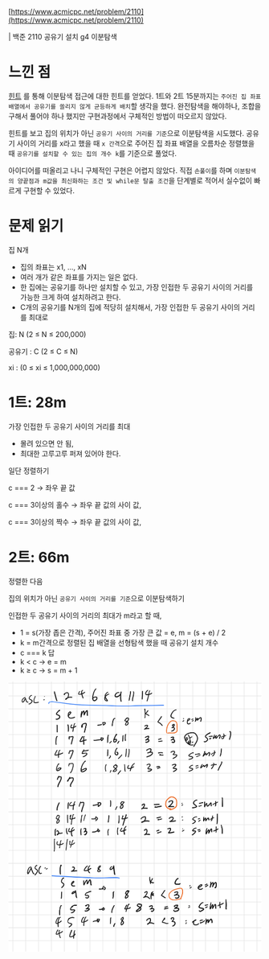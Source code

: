 [https://www.acmicpc.net/problem/2110](https://www.acmicpc.net/problem/2110)

| 백준 2110 공유기 설치 g4 이분탐색

# 느낀 점

[힌트](https://www.acmicpc.net/board/view/8301) 를 통해 이분탐색 접근에 대한 힌트를 얻었다. 1트와 2트 15분까지는 `주어진 집 좌표 배열에서 공유기를 쏠리지 않게 균등하게 배치`할 생각을 했다. 완전탐색을 해야하나, 조합을 구해서 풀어야 하나 했지만 구현과정에서 구체적인 방법이 떠오르지 않았다.

힌트를 보고 집의 위치가 아닌 `공유기 사이의 거리를 기준`으로 이분탐색을 시도했다. 공유기 사이의 거리를 x라고 했을 때 `x 간격`으로 주어진 집 좌표 배열을 오름차순 정렬했을 때 `공유기를 설치할 수 있는 집의 개수 k`를 기준으로 풀었다.

아이디어를 떠올리고 나니 구체적인 구현은 어렵지 않았다. 직접 `손풀이`를 하며 `이분탐색의 양끝점과 m값을 최신화하는 조건 및 while문 탈출 조건`을 단계별로 적어서 실수없이 빠르게 구현할 수 있었다.

# 문제 읽기

집 N개

- 집의 좌표는 x1, ..., xN
- 여러 개가 같은 좌표를 가지는 일은 없다.
- 한 집에는 공유기를 하나만 설치할 수 있고, 가장 인접한 두 공유기 사이의 거리를 가능한 크게 하여 설치하려고 한다.
- C개의 공유기를 N개의 집에 적당히 설치해서, 가장 인접한 두 공유기 사이의 거리를 최대로

집: N (2 ≤ N ≤ 200,000)

공유기 : C (2 ≤ C ≤ N)

xi : (0 ≤ xi ≤ 1,000,000,000)

# 1트: 28m

가장 인접한 두 공유기 사이의 거리를 최대

- 몰려 있으면 안 됨,
- 최대한 고루고루 퍼져 있어야 한다.

일단 정렬하기

c === 2 → 좌우 끝 값

c === 3이상의 홀수 → 좌우 끝 값의 사이 값,

c === 3이상의 짝수 → 좌우 끝 값의 사이 값,

# 2트: 66m

정렬한 다음

집의 위치가 아닌 `공유기 사이의 거리를 기준`으로 이분탐색하기

인접한 두 공유기 사이의 거리의 최대가 m라고 할 때,

- 1 = s(가장 좁은 간격), 주어진 좌표 중 가장 큰 값 = e, m = (s + e) / 2
- k = m간격으로 정렬된 집 배열을 선형탐색 했을 때 공유기 설치 개수
- c === k 답
- k < c → e = m
- k ≥ c → s = m + 1

![손풀이](./%EC%86%90%ED%92%80%EC%9D%B4.png)
